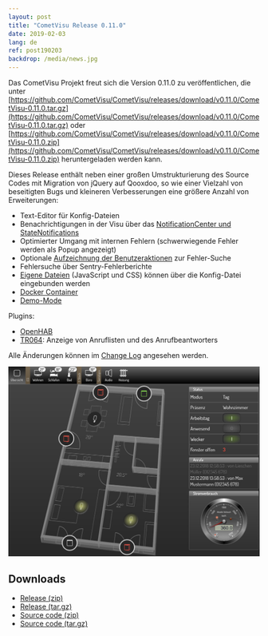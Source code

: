 ```yaml
---
layout: post
title: "CometVisu Release 0.11.0"
date: 2019-02-03
lang: de
ref: post190203
backdrop: /media/news.jpg
---
```


Das CometVisu Projekt freut sich die Version 0.11.0 zu veröffentlichen, die unter 
[https://github.com/CometVisu/CometVisu/releases/download/v0.11.0/CometVisu-0.11.0.tar.gz](https://github.com/CometVisu/CometVisu/releases/download/v0.11.0/CometVisu-0.11.0.tar.gz)
oder 
[https://github.com/CometVisu/CometVisu/releases/download/v0.11.0/CometVisu-0.11.0.zip](https://github.com/CometVisu/CometVisu/releases/download/v0.11.0/CometVisu-0.11.0.zip)
heruntergeladen werden kann.

Dieses Release enthält neben einer großen Umstrukturierung des Source Codes mit
Migration von jQuery auf Qooxdoo, so wie einer Vielzahl von beseitigten Bugs und
kleineren Verbesserungen eine größere Anzahl von Erweiterungen:
* Text-Editor für Konfig-Dateien
* Benachrichtigungen in der Visu über das [NotificationCenter und 
  StateNotifications](https://www.cometvisu.org/CometVisu/de/latest/manual/config/notifications.html)
* Optimierter Umgang mit internen Fehlern (schwerwiegende Fehler werden als Popup angezeigt)
* Optionale [Aufzeichnung der 
  Benutzeraktionen](https://www.cometvisu.org/CometVisu/de/latest/manual/colab/index.html#fehlerberichte-mit-log-dateien)
  zur Fehler-Suche
* Fehlersuche über Sentry-Fehlerberichte
* [Eigene Dateien](https://www.cometvisu.org/CometVisu/de/latest/manual/config/xml-format.html#zusatzliche-dateien-einbinden)
  (JavaScript und CSS) können über die Konfig-Datei eingebunden werden
* [Docker Container](http://www.cometvisu.org/CometVisu/de/latest/manual/install/docker.html)
* [Demo-Mode](https://www.cometvisu.org/CometVisu/de/latest/demo/)

Plugins:
* [OpenHAB](https://www.cometvisu.org/CometVisu/de/latest/manual/config/widgets/plugins/openhab/index.html)
* [TR064](https://www.cometvisu.org/CometVisu/de/latest/manual/config/widgets/plugins/tr064/index.html): 
  Anzeige von Anruflisten und des Anrufbeantworters

Alle Änderungen können im 
[Change Log](https://raw.githubusercontent.com/CometVisu/CometVisu/v0.11.0/ChangeLog)
angesehen werden.

![Demo Mode](/media/posts/190204_screenshot_demomode.png)

Downloads
---------

* [Release (zip)](https://github.com/CometVisu/CometVisu/releases/download/v0.11.0/CometVisu-0.11.0.zip)
* [Release (tar.gz)](https://github.com/CometVisu/CometVisu/releases/download/v0.11.0/CometVisu-0.11.0.tar.gz)
* [Source code (zip)](https://github.com/CometVisu/CometVisu/archive/v0.11.0.zip)
* [Source code (tar.gz)](https://github.com/CometVisu/CometVisu/archive/v0.11.0.tar.gz)